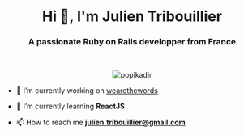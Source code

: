 <h1 align="center">Hi 👋, I'm Julien Tribouillier</h1>
<h3 align="center">A passionate Ruby on Rails developper from France</h3><br/>


<p align="center"> <img src="https://komarev.com/ghpvc/?username=popikadir" alt="popikadir" /> 


- 🔭 I’m currently working on [wearethewords](https://github.com/We-Are-The-Words)


- 🌱 I’m currently learning **ReactJS**


- 📫 How to reach me **julien.tribouillier@gmail.com**</p>
